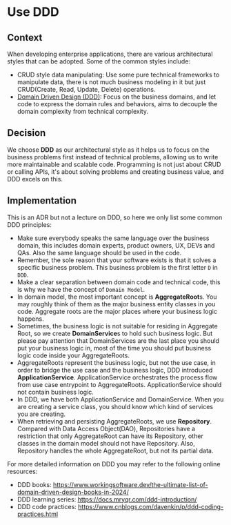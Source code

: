 # Use DDD

## Context

When developing enterprise applications, there are various architectural styles that can be adopted. Some of the common
styles include:

- CRUD style data manipulating: Use some pure technical frameworks to manipulate data, there is not much business
  modeling in it but just
  CRUD(Create, Read, Update, Delete) operations.
- [Domain Driven Design (DDD)](https://martinfowler.com/bliki/DomainDrivenDesign.html): Focus on the business domains, and let code to express the domain rules and behaviors,
  aims to decouple the
  domain complexity from technical complexity.

## Decision

We choose **DDD** as our architectural style as it helps us to focus on the business problems first instead of technical
problems, allowing us to write more
maintainable and scalable code. Programming is not just about CRUD or calling APIs, it's about solving problems and
creating business value, and DDD excels on this.

## Implementation

This is an ADR but not a lecture on DDD, so here we only list some common DDD principles:

- Make sure everybody speaks the same language over the business domain, this includes domain experts, product owners,
  UX, DEVs and QAs. Also the same language should be used in the code.
- Remember, the sole reason that your software exists is that it solves a specific business problem. This business
  problem is the first letter `D` in `DDD`.
- Make a clear separation between domain code and technical code, this is why we have the concept of  `Domain Model`.
- In domain model, the most important concept is **AggregateRoot**s. You may roughly think of them as the major business
  entity
  classes in you code. Aggregate roots are the major places where your business logic happens.
- Sometimes, the business logic is not suitable for residing in Aggregate Root, so we create **DomainService**s to hold such
  business logic. But please pay attention that DomainServices are the last place you should put your business logic in,
  most of the time you should put business logic code inside your AggregateRoots.
- AggregateRoots represent the business logic, but not the use case, in order to bridge the use case and the business
  logic, DDD introduced **ApplicationService**. ApplicationService orchestrates the process flow from use case entrypoint to
  AggregateRoots. ApplicationService should not contain business logic.
- In DDD, we have both ApplicationService and DomainService. When you are creating a service class, you should know
  which kind of services you are creating.
- When retrieving and persisting AggregateRoots, we use **Repository**. Compared with Data Access Object(DAO), Repositories
  have a restriction that only AggregateRoot can have its Repository, other classes in the domain model should not have
  Repository. Also, Repository handles the whole AggregateRoot, but not its partial data.

For more detailed information on DDD you may refer to the following online resources:

- DDD books: https://www.workingsoftware.dev/the-ultimate-list-of-domain-driven-design-books-in-2024/
- DDD learning series: https://docs.mryqr.com/ddd-introduction/
- DDD code practices: https://www.cnblogs.com/davenkin/p/ddd-coding-practices.html
